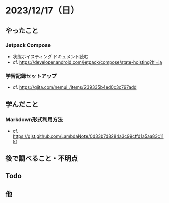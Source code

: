 # 2023/12/17（日）

## やったこと

### Jetpack Compose
* 状態ホイスティング ドキュメント読む
* cf. https://developer.android.com/jetpack/compose/state-hoisting?hl=ja


### 学習記録セットアップ
* cf. https://qiita.com/nemui_/items/239335b4ed0c3c797add



## 学んだこと

### Markdown形式利用方法
* cf. https://gist.github.com/LambdaNote/0d33b7d8284a3c99cffd1a5aa83c115f


## 後で調べること・不明点

## Todo

## 他
